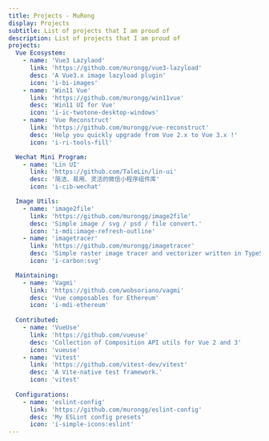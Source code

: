 ```yaml
---
title: Projects - MuRong
display: Projects
subtitle: List of projects that I am proud of
description: List of projects that I am proud of
projects:
  Vue Ecosystem:
    - name: 'Vue3 Lazylaod'
      link: 'https://github.com/murongg/vue3-lazyload'
      desc: 'A Vue3.x image lazyload plugin'
      icon: 'i-bi-images'
    - name: 'Win11 Vue'
      link: 'https://github.com/murongg/win11vue'
      desc: 'Win11 UI for Vue'
      icon: 'i-ic-twotone-desktop-windows'
    - name: 'Vue Reconstruct'
      link: 'https://github.com/murongg/vue-reconstruct'
      desc: 'Help you quickly upgrade from Vue 2.x to Vue 3.x !'
      icon: 'i-ri-tools-fill'

  Wechat Mini Program:
    - name: 'Lin UI'
      link: 'https://github.com/TaleLin/lin-ui'
      desc: '简洁、易用、灵活的微信小程序组件库'
      icon: 'i-cib-wechat'

  Image Utils:
    - name: 'image2file'
      link: 'https://github.com/murongg/image2file'
      desc: 'Simple image / svg / psd / file convert.'
      icon: 'i-mdi:image-refresh-outline'
    - name: 'imagetracer'
      link: 'https://github.com/murongg/imagetracer'
      desc: 'Simple raster image tracer and vectorizer written in TypeScript.'
      icon: 'i-carbon:svg'

  Maintaining:
    - name: 'Vagmi'
      link: 'https://github.com/wobsoriano/vagmi'
      desc: 'Vue composables for Ethereum'
      icon: 'i-mdi-ethereum'
      
  Contributed:
    - name: 'VueUse'
      link: 'https://github.com/vueuse'
      desc: 'Collection of Composition API utils for Vue 2 and 3'
      icon: 'vueuse'
    - name: 'Vitest'
      link: 'https://github.com/vitest-dev/vitest'
      desc: 'A Vite-native test framework.'
      icon: 'vitest'
      
  Configurations:
    - name: 'eslint-config'
      link: 'https://github.com/murongg/eslint-config'
      desc: 'My ESLint config presets'
      icon: 'i-simple-icons:eslint'
---
```


<ListProjects :projects="frontmatter.projects"/>
